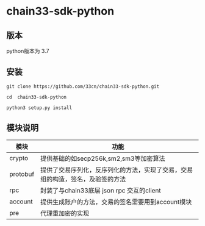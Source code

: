 # chain33-sdk-python

## 版本

python版本为 3.7

## 安装

```
git clone https://github.com/33cn/chain33-sdk-python.git

cd  chain33-sdk-python

python3 setup.py install

```
## 模块说明

模块|功能
----|------
crypto| 提供基础的如secp256k,sm2,sm3等加密算法
protobuf|提供了交易序列化，反序列化的方法，实现了交易，交易组的构造，签名，及验签的方法
rpc|封装了与chain33底层 json rpc 交互的client
account|提供生成账户的方法，交易的签名需要用到account模块
pre|代理重加密的实现